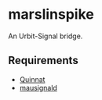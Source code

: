 # marslinspike
An Urbit-Signal bridge.

## Requirements

* [Quinnat](https://github.com/midsum-salrux/quinnat)
* [mausignald](https://github.com/tulir/mautrix-signal/tree/master/mausignald)
